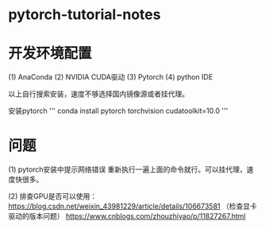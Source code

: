 # pytorch-tutorial-notes

# 开发环境配置
(1) AnaConda
(2) NVIDIA CUDA驱动
(3) Pytorch
(4) python IDE

以上自行搜索安装，速度不够选择国内镜像源或者挂代理。

安装pytorch
'''
conda install pytorch torchvision cudatoolkit=10.0
'''

# 问题
(1) pytorch安装中提示网络错误
重新执行一遍上面的命令就行。可以挂代理，速度快很多。

(2) 排查GPU是否可以使用：
https://blog.csdn.net/weixin_43981229/article/details/106673581 （检查显卡驱动的版本问题）
https://www.cnblogs.com/zhouzhiyao/p/11827267.html 
